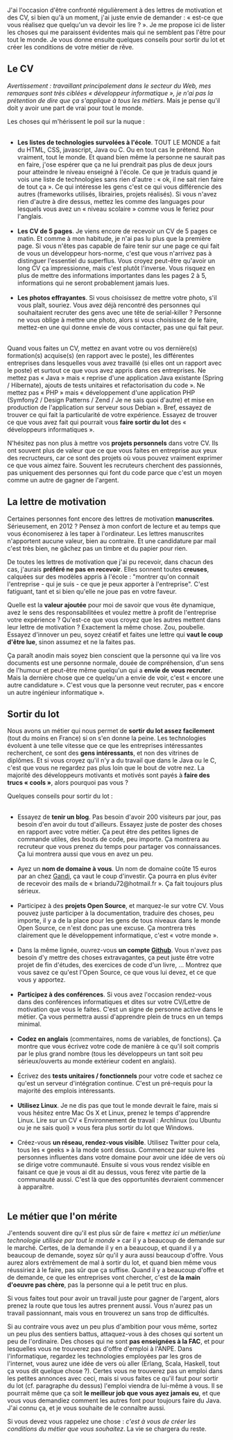 <!-- 
.. title: Recrutement développeur web : comment sortir du lot (cv, lettre de motivation)
.. slug: recrutement-développeur-web-comment-sortir-du-lot-cv-lettre-de-motivation
.. date: 2012-11-05 17:00:06+01:00
.. tags: Carrière et travail
.. category: 
.. link: 
.. description: 
.. type: text
-->

<p></p><p>J'ai l'occasion d'être confronté régulièrement à des lettres de motivation et des CV, si bien qu'à un moment, j'ai juste envie de demander : « est-ce que vous réalisez que quelqu'un va devoir les lire ? ». Je me propose ici de lister les choses qui me paraissent évidentes mais qui ne semblent pas l'être pour tout le monde. Je vous donne ensuite quelques conseils pour sortir du lot et créer les conditions de votre métier de rêve.</p><p></p>

<p></p><h2>Le CV</h2><p></p>

<p></p><p><em>Avertissement : travaillant principalement dans le secteur du Web, mes remarques sont très ciblées « développeur informatique », je n'ai pas la prétention de dire que ça s'applique à tous les métiers.</em> Mais je pense qu'il doit y avoir une part de vrai pour tout le monde.</p><p></p>

<p></p><p>Les choses qui m'hérissent le poil sur la nuque :</p><p></p>

<p></p><ul><br><li><strong>Les listes de technologies survolées à l'école</strong>. TOUT LE MONDE a fait du HTML, CSS, javascript, Java ou C. Ou en tout cas le prétend. Non vraiment, tout le monde. Et quand bien même la personne ne saurait pas en faire, j'ose espérer que ça ne lui prendrait pas plus de deux jours pour atteindre le niveau enseigné à l'école. Ce que je traduis quand je vois une liste de technologies sans rien d'autre : « ok, il ne sait rien faire de tout ça ». Ce qui intéresse les gens c'est ce qui vous différencie des autres (frameworks utilisés, librairies, projets réalisés). Si vous n'avez rien d'autre à dire dessus, mettez les comme des languages pour lesquels vous avez un « niveau scolaire » comme vous le feriez pour l'anglais.</li><br><li><strong>Les CV de 5 pages</strong>. Je viens encore de recevoir un CV de 5 pages ce matin. Et comme à mon habitude, je n'ai pas lu plus que la première page. Si vous n'êtes pas capable de faire tenir sur une page ce qui fait de vous un développeur hors-norme, c'est que vous n'arrivez pas à distinguer l'essentiel du superflus. Vous croyez peut-être qu'avoir un long CV ça impressionne, mais c'est plutôt l'inverse. Vous risquez en plus de mettre des informations importantes dans les pages 2 à 5, informations qui ne seront probablement jamais lues.</li><br><li><strong>Les photos effrayantes</strong>. Si vous choisissez de mettre votre photo, s'il vous plaît, souriez. Vous avez déjà rencontré des personnes qui souhaitaient recruter des gens avec une tête de serial-killer ? Personne ne vous oblige à mettre une photo, alors si vous choisissez de le faire, mettez-en une qui donne envie de vous contacter, pas une qui fait peur.</li><br></ul><p></p>

<p></p><p>Quand vous faites un CV, mettez en avant votre ou vos dernière(s) formation(s) acquise(s) (en rapport avec le poste), les différentes entreprises dans lesquelles vous avez travaillé (si elles ont un rapport avec le poste) et surtout ce que vous avez appris dans ces entreprises. Ne mettez pas « Java » mais « reprise d'une application Java existante (Spring / Hibernate), ajouts de tests unitaires et refactorisation du code ». Ne mettez pas « PHP » mais « développement d'une application PHP (Symfony2 / Design Patterns / Zend / Je ne sais quoi d'autre) et mise en production de l'application sur serveur sous Debian ». Bref, essayez de trouver ce qui fait la particularité de votre expérience. Essayez de trouver ce que vous avez fait qui pourrait vous <strong>faire sortir du lot</strong> des « développeurs informatiques ».</p><p></p>

<p></p><p>N'hésitez pas non plus à mettre vos <strong>projets personnels</strong> dans votre CV. Ils ont souvent plus de valeur que ce que vous faites en entreprise aux yeux des recructeurs, car ce sont des projets où vous pouvez vraiment exprimer ce que vous aimez faire. Souvent les recruteurs cherchent des passionnés, pas uniquement des personnes qui font du code parce que c'est un moyen comme un autre de gagner de l'argent.</p><p></p>

<p></p><h2>La lettre de motivation</h2><p></p>

<p></p><p>Certaines personnes font encore des lettres de motivation <strong>manuscrites</strong>. Sérieusement, en 2012 ? Pensez à mon confort de lecture et au temps que vous économiserez à les taper à l'ordinateur. Les lettres manuscrites n'apportent aucune valeur, bien au contraire. Et une candidature par mail c'est très bien, ne gâchez pas un timbre et du papier pour rien.</p><p></p>

<p></p><p>De toutes les lettres de motivation que j'ai pu recevoir, dans chacun des cas, j'aurais <strong>préféré ne pas en recevoir</strong>. Elles sonnent toutes <strong>creuses</strong>, calquées sur des modèles appris à l'école : "montrer qu'on connait l'entreprise - qui je suis - ce que je peux apporter à l'entreprise". C'est fatiguant, tant et si bien qu'elle ne joue pas en votre faveur.</p><p></p>

<p></p><p>Quelle est la <strong>valeur ajoutée</strong> pour moi de savoir que vous ête dynamique, avez le sens des responsabilitées et voulez mettre à profit de l'entreprise votre expérience ? Qu'est-ce que vous croyez que les autres mettent dans leur lettre de motivation ? Exactement la même chose. Zou, poubelle. Essayez d'innover un peu, soyez créatif et faites une lettre qui <strong>vaut le coup d'être lue</strong>, sinon assumez et ne la faites pas.</p><p></p>

<p></p><p>Ça paraît anodin mais soyez bien conscient que la personne qui va lire vos documents est une personne normale, douée de compréhension, d'un sens de l'humour et peut-être même quelqu'un qui a <strong>envie de vous recruter</strong>. Mais la dernière chose que ce quelqu'un a envie de voir, c'est « encore une autre candidature ». C'est vous que la personne veut recruter, pas « encore un autre ingénieur informatique ».</p><p></p>

<p></p><h2>Sortir du lot</h2><p></p>

<p></p><p>Nous avons un métier qui nous permet de <strong>sortir du lot assez facilement</strong> (tout du moins en France) si on s'en donne la peine. Les technologies évoluent à une telle vitesse que ce que les entreprises intéressantes recherchent, ce sont des <strong>gens intéressants</strong>, et non des vitrines de diplômes. Et si vous croyez qu'il n'y a du travail que dans le Java ou le C, c'est que vous ne regardez pas plus loin que le bout de votre nez. La majorité des développeurs motivants et motivés sont payés à <strong>faire des trucs « cools »</strong>, alors pourquoi pas vous ?</p><p></p>

<p></p><p>Quelques conseils pour sortir du lot :</p><p></p>

<p></p><ul><br><li>Essayez de <strong>tenir un blog</strong>. Pas besoin d'avoir 200 visiteurs par jour, pas besoin d'en avoir du tout d'ailleurs. Essayez juste de poster des choses en rapport avec votre métier. Ça peut être des petites lignes de commande utiles, des bouts de code, peu importe. Ça montrera au recruteur que vous prenez du temps pour partager vos connaissances. Ça lui montrera aussi que vous en avez un peu.</li><br><li>Ayez un <strong>nom de domaine à vous</strong>. Un nom de domaine coûte 15 euros par an chez <a href="http://gandi.net">Gandi</a>, ça vaut le coup d'investir. Ça pourra en plus éviter de recevoir des mails de « briandu72@hotmail.fr ». Ça fait toujours plus sérieux.</li><br><li>Participez à des <strong>projets Open Source</strong>, et marquez-le sur votre CV. Vous pouvez juste participer à la documentation, traduire des choses, peu importe, il y a de la place pour les gens de tous niveaux dans le monde Open Source, ce n'est donc pas une excuse. Ça montrera très clairement que le développement informatique, c'est « votre monde ».</li><br><li>Dans la même lignée, ouvrez-vous <strong>un compte <a href="http://github.com">Github</a></strong>. Vous n'avez pas besoin d'y mettre des choses extravagantes, ça peut juste être votre projet de fin d'études, des exercices de code d'un livre, … Montrez que vous savez ce qu'est l'Open Source, ce que vous lui devez, et ce que vous y apportez.</li><br><li><strong>Participez à des conférences</strong>. Si vous avez l'occasion rendez-vous dans des conférences informatiques et dites sur votre CV/Lettre de motivation que vous le faites. C'est un signe de personne active dans le métier. Ça vous permettra aussi d'apprendre plein de trucs en un temps minimal.</li><br><li><strong>Codez en anglais</strong> (commentaires, noms de variables, de fonctions). Ça montre que vous écrivez votre code de manière à ce qu'il soit compris par le plus grand nombre (tous les développeurs un tant soit peu sérieux/ouverts au monde extérieur codent en anglais).</li><br><li>Écrivez des <strong>tests unitaires / fonctionnels</strong> pour votre code et sachez ce qu'est un serveur d'intégration continue. C'est un pré-requis pour la majorité des emplois intéressants.</li><br><li><strong>Utilisez Linux</strong>. Je ne dis pas que tout le monde devrait le faire, mais si vous hésitez entre Mac Os X et Linux, prenez le temps d'apprendre Linux. Lire sur un CV « Environnement de travail : Archlinux (ou Ubuntu ou je ne sais quoi) » vous fera plus sortir du lot que Windows.</li><br><li>Créez-vous <strong>un réseau, rendez-vous visible</strong>. Utilisez Twitter pour cela, tous les « geeks » à la mode sont dessus. Commencez par suivre les personnes influentes dans votre domaine pour avoir une idée de vers où se dirige votre communauté. Ensuite si vous vous rendez visible en faisant ce que je vous ai dit au dessus, vous ferez vite partie de la communauté aussi. C'est là que des opportunités devraient commencer à apparaître.</li><br></ul><p></p>

<p></p><h2>Le métier que l'on mérite</h2><p></p>

<p></p><p>J'entends souvent dire qu'il est plus sûr de faire « <em>mettez ici un métier/une technologie utilisée par tout le monde</em> » car il y a beaucoup de demande sur le marché. Certes, de la demande il y en a beaucoup, et quand il y a beaucoup de demande, soyez sûr qu'il y aura aussi beaucoup d'offre. Vous aurez alors extrêmement de mal à sortir du lot, et quand bien même vous réussiriez à le faire, pas sûr que ça suffise. Quand il y a beaucoup d'offre et de demande, ce que les entreprises vont chercher, c'est de <strong>la main d'oeuvre pas chère</strong>, pas la personne qui a le petit truc en plus.</p><p></p>

<p></p><p>Si vous faites tout pour avoir un travail juste pour gagner de l'argent, alors prenez la route que tous les autres prennent aussi. Vous n'aurez pas un travail passionnant, mais vous en trouverez un sans trop de difficultés.</p><p></p>

<p></p><p>Si au contraire vous avez un peu plus d'ambition pour vous même, sortez un peu plus des sentiers battus, attaquez-vous à des choses qui sortent un peu de l'ordinaire. Des choses qui ne sont <strong>pas enseignées à la FAC</strong>, et pour lesquelles vous ne trouverez pas d'offre d'emploi à l'ANPE. Dans l'informatique, regardez les technologies employées par les gros de l'internet, vous aurez une idée de vers où aller (Erlang, Scala, Haskell, tout ça vous dit quelque chose ?). Certes vous ne trouverez pas un emploi dans les petites annonces avec ceci, mais si vous faites ce qu'il faut pour sortir du lot (cf. paragraphe du dessus) l'emploi viendra de lui-même à vous. Il se pourrait même que ça soit <strong>le meilleur job que vous ayez jamais eu</strong>, et que vous vous demandiez comment les autres font pour toujours faire du Java. J'ai connu ça, et je vous souhaite de le connaître aussi.</p><p></p>

<p></p><p>Si vous devez vous rappelez une chose : <em>c'est à vous de créer les conditions du métier que vous souhaitez</em>. La vie se chargera du reste.</p><p></p>
